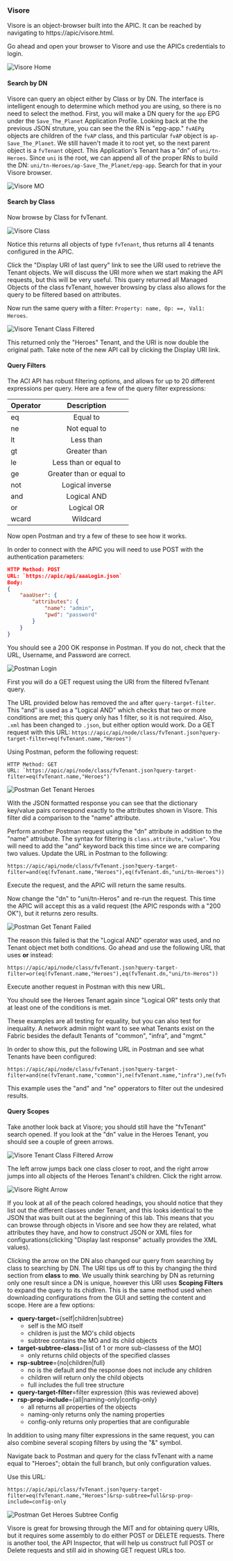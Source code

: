 ### Visore
Visore is an object-browser built into the APIC. It can be reached by navigating to https://apic/visore.html. 

Go ahead and open your browser to Visore and use the APICs credentials to login.

![Visore Home](/posts/files/intermediate-aci_aci-api/assets/images/visore_home.png)

#### Search by DN
Visore can query an object either by Class or by DN. The interface is intelligent enough to determine which method you are using, so there is no need to select the method. First, you will make a DN query for the `app` EPG under the `Save_The_Planet` Application Profile. Looking back at the the previous JSON struture, you can see the the RN is "epg-app." `fvAEPg` objects are children of the `fvAP` class, and this particular `fvAP` object is `ap-Save_The_Planet`. We still haven't made it to root yet, so the next parent object is a `fvTenant` object. This Application's Tenant has a "dn" of `uni/tn-Heroes`. Since `uni` is the root, we can append all of the proper RNs to build the DN: `uni/tn-Heroes/ap-Save_The_Planet/epg-app`. Search for that in your Visore browser.

![Visore MO](/posts/files/intermediate-aci_aci-api/assets/images/visore_mo.png)

#### Search by Class
Now browse by Class for fvTenant.

![Visore Class](/posts/files/intermediate-aci_aci-api/assets/images/visore_class.png)

Notice this returns all objects of type `fvTenant`, thus returns all 4 tenants configured in the APIC.

Click the "Display URI of last query" link to see the URI used to retrieve the Tenant objects. We will discuss the URI more when we start making the API requests, but this will be very useful. This query returned all Managed Objects of the class fvTenant, however browsing by class also allows for the query to be filtered based on attributes. 

Now run the same query with a filter: `Property: name, Op: ==, Val1: Heroes`.

![Visore Tenant Class Filtered](/posts/files/intermediate-aci_aci-api/assets/images/visore_class_filtered.png)

This returned only the "Heroes" Tenant, and the URI is now double the original path. Take note of the new API call by clicking the Display URI link.

#### Query Filters
The ACI API has robust filtering options, and allows for up to 20 different expressions per query. Here are a few of the query filter expressions:

| Operator | Description |
| ---------|:-----------:|
| eq    | Equal to |
| ne    | Not equal to |
| lt    | Less than |
| gt    | Greater than |
| le    | Less than or equal to |
| ge    | Greater than or equal to |
| not   | Logical inverse |
| and   | Logical AND |
| or    | Logical OR |
| wcard | Wildcard |


Now open Postman and try a few of these to see how it works.

In order to connect with the APIC you will need to use POST with the authentication parameters:

```json
HTTP Method: POST
URL: `https://apic/api/aaaLogin.json`
Body:
{
    "aaaUser": {
        "attributes": {
            "name": "admin",
            "pwd": "password"
        }
    }
}
```

You should see a 200 OK response in Postman. If you do not, check that the URL, Username, and Password are correct.

![Postman Login](/posts/files/intermediate-aci_aci-api/assets/images/postman_login.png)

First you will do a GET request using the URI from the filtered fvTenant query.

The URL provided below has removed the `and` after `query-target-filter`. This "and" is used as a "Logical AND" which checks that two or more conditions are met; this query only has 1 filter, so it is not required. Also, `.xml` has been changed to `.json`, but either option would work. Do a GET request with this URL: `https://apic/api/node/class/fvTenant.json?query-target-filter=eq(fvTenant.name,"Heroes")`

Using Postman, peform the following request:
```
HTTP Method: GET
URL: `https://apic/api/node/class/fvTenant.json?query-target-filter=eq(fvTenant.name,"Heroes")`
```

![Postman Get Tenant Heroes](/posts/files/intermediate-aci_aci-api/assets/images/postman_get_tenant_heroes.png)

With the JSON formatted response you can see that the dictionary key/value pairs correspond exactly to the attributes shown in Visore. This filter did a comparison to the "name" attribute.

Perform another Postman request using the "dn" attribute in addition to the "name" attriubute. The syntax for filtering is `class.attribute,"value"`. You will need to add the "and" keyword back this time since we are comparing two values.  Update the URL in Postman to the following:

```
https://apic/api/node/class/fvTenant.json?query-target-filter=and(eq(fvTenant.name,"Heroes"),eq(fvTenant.dn,"uni/tn-Heroes"))
```

Execute the request, and the APIC will return the same results.

Now change the "dn" to "uni/tn-Heros" and re-run the request. This time the APIC will accept this as a valid request (the APIC responds with a "200 OK"), but it returns zero results.

![Postman Get Tenant Failed](/posts/files/intermediate-aci_aci-api/assets/images/postman_get_tenant_failed.png)

The reason this failed is that the "Logical AND" operator was used, and no Tenant object met both conditions. Go ahead and use the following URL that uses **or** instead: 

```
https://apic/api/node/class/fvTenant.json?query-target-filter=or(eq(fvTenant.name,"Heroes"),eq(fvTenant.dn,"uni/tn-Heros"))
```

Execute another request in Postman with this new URL.

You should see the Heroes Tenant again since "Logical OR" tests only that at least one of the conditions is met.

These examples are all testing for equality, but you can also test for inequality. A network admin might want to see what Tenants exist on the Fabric besides the default Tenants of "common", "infra", and "mgmt." 

In order to show this, put the following URL in Postman and see what Tenants have been configured:

```
https://apic/api/node/class/fvTenant.json?query-target-filter=and(ne(fvTenant.name,"common"),ne(fvTenant.name,"infra"),ne(fvTenant.name,"mgmt"))
```


This example uses the "and" and "ne" opperators to filter out the undesired results.

#### Query Scopes
Take another look back at Visore; you should still have the "fvTenant" search opened. If you look at the "dn" value in the Heroes Tenant, you should see a couple of green arrows.

![Visore Tenant Class Filtered Arrow](/posts/files/intermediate-aci_aci-api/assets/images/visore_class_filtered_arrow.png)

The left arrow jumps back one class closer to root, and the right arrow jumps into all objects of the Heroes Tenant's children. Click the right arrow.

![Visore Right Arrow](/posts/files/intermediate-aci_aci-api/assets/images/visore_right_arrow.png)

If you look at all of the peach colored headings, you should notice that they list out the different classes under Tenant, and this looks identical to the JSON that was built out at the beginning of this lab. This means that you can browse through objects in Visore and see how they are related, what attributes they have, and how to construct JSON or XML files for configurations(clicking "Display last response" actually provides the XML values).

Clicking the arrow on the DN also changed our query from searching by class to searching by DN. The URI tips us off to this by changing the third section from **class** to **mo**. We usually think searching by DN as returning only one result since a DN is unique, however this URI uses **Scoping Filters** to expand the query to its chidlren. This is the same method used when downloading configurations from the GUI and setting the content and scope. Here are a few options:

*  **query-target**={self|children|subtree}
    -  self is the MO itself
    -  children is just the MO's child objects
    -  subtree contains the MO and its child objects
*   **target-subtree-class**=[list of 1 or more sub-classess of the MO]
    -   only returns child objects of the specified classes
*   **rsp-subtree**={no|children|full}
    -   no is the default and the response does not include any children
    -   children will return only the child objects
    -   full includes the full tree structure
*   **query-target-filter**=filter expression (this was reviewed above)
*   **rsp-prop-include**={all|naming-only|config-only}
    -   all returns all properties of the objects
    -   naming-only returns only the naming properties
    -   config-only returns only properties that are configurable

In addition to using many filter expressions in the same request, you can also combine several scoping filters by using the "&" symbol.

Navigate back to Postman and query for the class fvTenant with a name equal to "Heroes"; obtain the full branch, but only configuration values. 

Use this URL:

```
https://apic/api/class/fvTenant.json?query-target-filter=eq(fvTenant.name,"Heroes")&rsp-subtree=full&rsp-prop-include=config-only
```


![Postman Get Heroes Subtree Config](/posts/files/intermediate-aci_aci-api/assets/images/postman_get_heroes_full_config.png)

Visore is great for browsing through the MIT and for obtaining query URIs, but it requires some assembly to do either POST or DELETE requests. There is another tool, the API Inspector, that will help us construct full POST or Delete requests and still aid in showing GET request URLs too.
